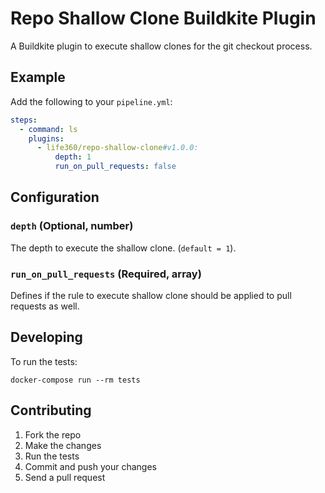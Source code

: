 # Repo Shallow Clone Buildkite Plugin
A Buildkite plugin to execute shallow clones for the git checkout process.

## Example

Add the following to your `pipeline.yml`:

```yml
steps:
  - command: ls
    plugins:
      - life360/repo-shallow-clone#v1.0.0:
          depth: 1
          run_on_pull_requests: false
```

## Configuration

### `depth` (Optional, number)

The depth to execute the shallow clone. (`default = 1`).

### `run_on_pull_requests` (Required, array)

Defines if the rule to execute shallow clone should be applied to pull requests as well.

## Developing

To run the tests:

```shell
docker-compose run --rm tests
```

## Contributing

1. Fork the repo
2. Make the changes
3. Run the tests
4. Commit and push your changes
5. Send a pull request

